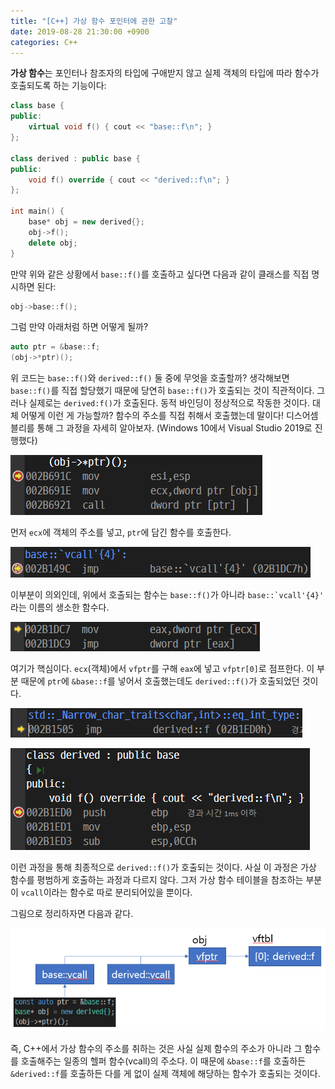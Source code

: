 ```yaml
---
title: "[C++] 가상 함수 포인터에 관한 고찰"
date: 2019-08-28 21:30:00 +0900
categories: C++
---
```


**가상 함수**는 포인터나 참조자의 타입에 구애받지 않고 실제 객체의 타입에 따라 함수가 호출되도록 하는 기능이다:

```cpp
class base {
public:
    virtual void f() { cout << "base::f\n"; }
};

class derived : public base {
public:
    void f() override { cout << "derived::f\n"; }
};

int main() {
    base* obj = new derived{};
    obj->f();
    delete obj;
}
```

만약 위와 같은 상황에서 `base::f()`를 호출하고 싶다면 다음과 같이 클래스를 직접 명시하면 된다:

```cpp
obj->base::f();
```

그럼 만약 아래처럼 하면 어떻게 될까?

```cpp
auto ptr = &base::f;
(obj->*ptr)();
```

위 코드는 `base::f()`와 `derived::f()` 둘 중에 무엇을 호출할까? 생각해보면 `base::f()`를 직접 할당했기 때문에 당연히 `base::f()`가 호출되는 것이 직관적이다. 그러나 실제로는 `derived:f()`가 호출된다. 동적 바인딩이 정상적으로 작동한 것이다. 대체 어떻게 이런 게 가능할까? 함수의 주소를 직접 취해서 호출했는데 말이다! 디스어셈블리를 통해 그 과정을 자세히 알아보자. (Windows 10에서 Visual Studio 2019로 진행했다)

![1](/assets/images/posts/2019-08-28-vf/1.png)

먼저 `ecx`에 객체의 주소를 넣고, `ptr`에 담긴 함수를 호출한다.

![2](/assets/images/posts/2019-08-28-vf/2.png)

이부분이 의외인데, 위에서 호출되는 함수는 `base::f()`가 아니라 ``base::`vcall'{4}'`` 라는 이름의 생소한 함수다.

![3](/assets/images/posts/2019-08-28-vf/3.png)

여기가 핵심이다. `ecx`(객체)에서 `vfptr`를 구해 `eax`에 넣고 `vfptr[0]`로 점프한다. 이 부분 때문에 `ptr`에 `&base::f`를 넣어서 호출했는데도 `derived::f()`가 호출되었던 것이다.

![4](/assets/images/posts/2019-08-28-vf/4.png)

![5](/assets/images/posts/2019-08-28-vf/5.png)

이런 과정을 통해 최종적으로 `derived::f()`가 호출되는 것이다. 사실 이 과정은 가상 함수를 평범하게 호출하는 과정과 다르지 않다. 그저 가상 함수 테이블을 참조하는 부분이 `vcall`이라는 함수로 따로 분리되어있을 뿐이다.

그림으로 정리하자면 다음과 같다.

![6](/assets/images/posts/2019-08-28-vf/6.png)

즉, C++에서 가상 함수의 주소를 취하는 것은 사실 실제 함수의 주소가 아니라 그 함수를 호출해주는 일종의 헬퍼 함수(vcall)의 주소다. 이 때문에 `&base::f`를 호출하든 `&derived::f`를 호출하든 다를 게 없이 실제 객체에 해당하는 함수가 호출되는 것이다.
